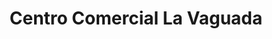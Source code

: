 ---
title: "Centro Comercial La Vaguada"
url: /guadalajara/centro-comercial-la-vaguada/
shop: Einkaufszentrum
---